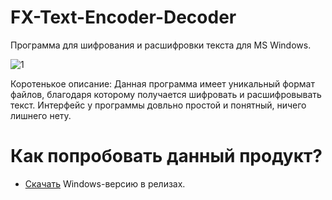 # FX-Text-Encoder-Decoder
Программа для шифрования и расшифровки текста для MS Windows.

![1](https://user-images.githubusercontent.com/103532261/175814143-18aa5220-2dea-430e-8fd8-d5a6121900ae.png)

Коротенькое описание: Данная программа имеет уникальный формат файлов, благодаря которому получается шифровать и расшифровывать текст. Интерфейс у программы довльно простой и понятный, ничего лишнего нету.
# Как попробовать данный продукт?
* [Скачать](https://github.com/YuraFX/FX-Text-Encoder-Decoder/releases/tag/pascal) Windows-версию в релизах.
